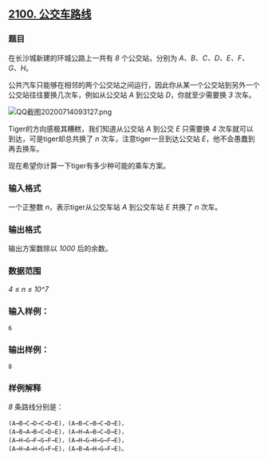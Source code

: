 ## [2100. 公交车路线](https://www.acwing.com/problem/content/2102/)

### 题目

在长沙城新建的环城公路上一共有 *8* 个公交站，分别为 *A、B、C、D、E、F、G、H*。

公共汽车只能够在相邻的两个公交站之间运行，因此你从某一个公交站到另外一个公交站往往要换几次车，例如从公交站 *A* 到公交站 *D*，你就至少需要换 *3* 次车。

 ![QQ截图20200714093127.png](https://cdn.acwing.com/media/article/image/2020/07/14/19_c21f7774c5-QQ截图20200714093127.png)

Tiger的方向感极其糟糕，我们知道从公交站 *A* 到公交 *E* 只需要换 *4* 次车就可以到达，可是tiger却总共换了 *n* 次车，注意tiger一旦到达公交站 *E*，他不会愚蠢到再去换车。

现在希望你计算一下tiger有多少种可能的乘车方案。

### 输入格式

一个正整数 *n*，表示tiger从公交车站 *A* 到公交车站 *E* 共换了 *n* 次车。

### 输出格式

输出方案数除以 *1000* 后的余数。

### 数据范围

*4 ≤ n ≤ 10^7*

### 输入样例：

```
6
```

### 输出样例：

```
8
```

### 样例解释

*8* 条路线分别是：

```
(A→B→C→D→C→D→E)，(A→B→C→B→C→D→E)，
(A→B→A→B→C→D→E)，(A→H→A→B→C→D→E)，
(A→H→G→F→G→F→E)，(A→H→G→H→G→F→E)，
(A→H→A→H→G→F→E)，(A→B→A→H→G→F→E)。
```
